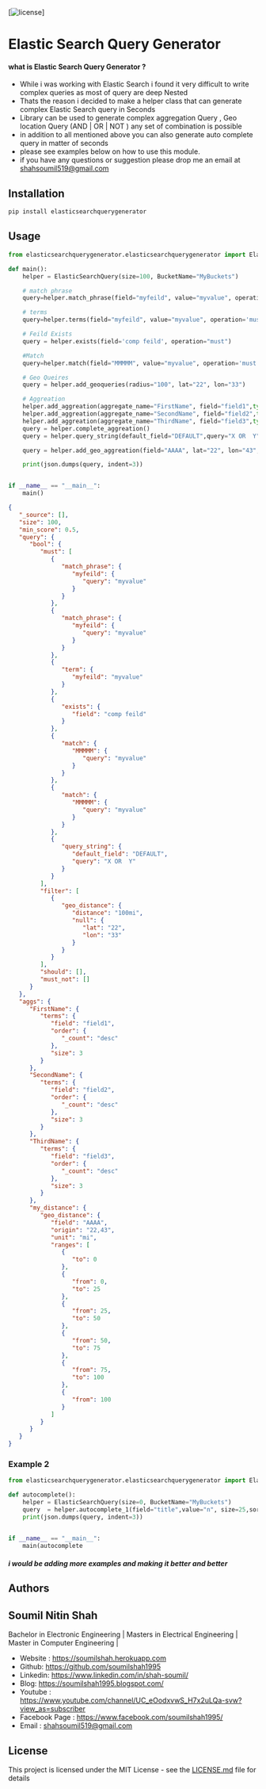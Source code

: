 
[![license](https://img.shields.io/github/license/mashape/apistatus.svg?maxAge=2592000)]


# Elastic Search Query Generator  

#### what is Elastic Search Query Generator ?
* While i was working with Elastic Search i found it very difficult to write complex queries as most of query are deep Nested 
*  Thats the reason i decided to make a helper class that can generate complex Elastic Search query in Seconds 
* Library can be used to generate complex aggregation  Query , Geo location Query (AND | OR | NOT ) any set of combination is possible 
* in addition to all mentioned above you can also generate auto complete query in matter of seconds 
* please see examples below on how to use this module.
* if you have any questions or suggestion please drop me an email at shahsoumil519@gmail.com




## Installation

```bash
pip install elasticsearchquerygenerator
```
## Usage


```python
from elasticsearchquerygenerator.elasticsearchquerygenerator import ElasticSearchQuery

def main():
    helper = ElasticSearchQuery(size=100, BucketName="MyBuckets")

    # match phrase
    query=helper.match_phrase(field="myfeild", value="myvalue", operation='must')

    # terms
    query=helper.terms(field="myfeild", value="myvalue", operation='must')

    # Feild Exists
    query = helper.exists(field='comp feild', operation="must")

    #Match
    query=helper.match(field="MMMMM", value="myvalue", operation='must')

    # Geo Queires
    query = helper.add_geoqueries(radius="100", lat="22", lon="33")

    # Aggreation
    helper.add_aggreation(aggregate_name="FirstName", field="field1",type='terms',sort='desc', size=3)
    helper.add_aggreation(aggregate_name="SecondName", field="field2",type='terms',sort='desc', size=3)
    helper.add_aggreation(aggregate_name="ThirdName", field="field3",type='terms',sort='desc', size=3)
    query = helper.complete_aggreation()
    query = helper.query_string(default_field="DEFAULT",query="X OR  Y",operation='must')

    query = helper.add_geo_aggreation(field="AAAA", lat="22", lon="43",aggregate_name="my_distance")

    print(json.dumps(query, indent=3))


if __name__ == "__main__":
    main()


```
```json
{
   "_source": [],
   "size": 100,
   "min_score": 0.5,
   "query": {
      "bool": {
         "must": [
            {
               "match_phrase": {
                  "myfeild": {
                     "query": "myvalue"
                  }
               }
            },
            {
               "match_phrase": {
                  "myfeild": {
                     "query": "myvalue"
                  }
               }
            },
            {
               "term": {
                  "myfeild": "myvalue"
               }
            },
            {
               "exists": {
                  "field": "comp feild"
               }
            },
            {
               "match": {
                  "MMMMM": {
                     "query": "myvalue"
                  }
               }
            },
            {
               "match": {
                  "MMMMM": {
                     "query": "myvalue"
                  }
               }
            },
            {
               "query_string": {
                  "default_field": "DEFAULT",
                  "query": "X OR  Y"
               }
            }
         ],
         "filter": [
            {
               "geo_distance": {
                  "distance": "100mi",
                  "null": {
                     "lat": "22",
                     "lon": "33"
                  }
               }
            }
         ],
         "should": [],
         "must_not": []
      }
   },
   "aggs": {
      "FirstName": {
         "terms": {
            "field": "field1",
            "order": {
               "_count": "desc"
            },
            "size": 3
         }
      },
      "SecondName": {
         "terms": {
            "field": "field2",
            "order": {
               "_count": "desc"
            },
            "size": 3
         }
      },
      "ThirdName": {
         "terms": {
            "field": "field3",
            "order": {
               "_count": "desc"
            },
            "size": 3
         }
      },
      "my_distance": {
         "geo_distance": {
            "field": "AAAA",
            "origin": "22,43",
            "unit": "mi",
            "ranges": [
               {
                  "to": 0
               },
               {
                  "from": 0,
                  "to": 25
               },
               {
                  "from": 25,
                  "to": 50
               },
               {
                  "from": 50,
                  "to": 75
               },
               {
                  "from": 75,
                  "to": 100
               },
               {
                  "from": 100
               }
            ]
         }
      }
   }
}

```


### Example 2

```python
from elasticsearchquerygenerator.elasticsearchquerygenerator import ElasticSearchQuery

def autocomplete():
    helper = ElasticSearchQuery(size=0, BucketName="MyBuckets")
    query  = helper.autocomplete_1(field="title",value="n", size=25,sort='desc')
    print(json.dumps(query, indent=3))


if __name__ == "__main__":
    main(autocomplete

```

##### i would be adding more examples and making it better and better 

## Authors

## Soumil Nitin Shah 
Bachelor in Electronic Engineering |
Masters in Electrical Engineering | 
Master in Computer Engineering |

* Website : https://soumilshah.herokuapp.com
* Github: https://github.com/soumilshah1995
* Linkedin: https://www.linkedin.com/in/shah-soumil/
* Blog: https://soumilshah1995.blogspot.com/
* Youtube : https://www.youtube.com/channel/UC_eOodxvwS_H7x2uLQa-svw?view_as=subscriber
* Facebook Page : https://www.facebook.com/soumilshah1995/
* Email : shahsoumil519@gmail.com



## License

This project is licensed under the MIT License - see the [LICENSE.md](LICENSE.md) file for details


